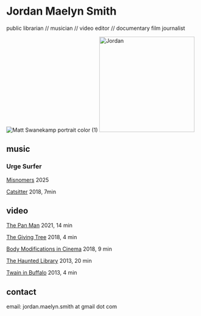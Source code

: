 # Jordan Maelyn Smith
public librarian // musician // video editor // documentary film journalist

![Matt Swanekamp portrait color (1)](https://github.com/user-attachments/assets/13b7aa12-ffe2-4e41-ae9b-8df549fcba29)
<img src="https://github.com/user-attachments/assets/13b7aa12-ffe2-4e41-ae9b-8df549fcba29" alt="Jordan" width="250"/>

## music

### Urge Surfer
[Misnomers](https://urgesurfer.bandcamp.com/album/misnomers)
2025

[Catsitter](https://vimeo.com/231801456)
2018, 7min

## video
[The Pan Man](https://www.youtube.com/watch?v=l8GrXcWCD6Y)
2021, 14 min

[The Giving Tree](https://vimeo.com/305890476)
2018, 4 min

[Body Modifications in Cinema](https://vimeo.com/308483991)
2018, 9 min

[The Haunted Library](https://www.youtube.com/watch?v=WTWlnfjbkWk)
2013, 20 min

[Twain in Buffalo](https://www.youtube.com/watch?v=Gc9zzqa8bG0)
2013, 4 min

## contact
email: jordan.maelyn.smith at gmail dot com
